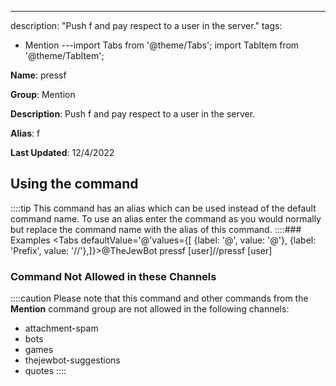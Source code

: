 ---
description: "Push f and pay respect to a user in the server."
tags:
  - Mention
---import Tabs from '@theme/Tabs';
import TabItem from '@theme/TabItem';

**Name**: pressf

**Group**: Mention

**Description**: Push f and pay respect to a user in the server.

**Alias**: f

**Last Updated**: 12/4/2022

## Using the command



::::tip
This command has an alias which can be used instead of the default command name. To use an alias enter the command as you would normally but replace the command name with the alias of this command.
::::### Examples
<Tabs defaultValue='@'values={[ {label: '@', value: '@'}, {label: 'Prefix', value: '//'},]}><TabItem value='@'>@TheJewBot pressf [user]</TabItem><TabItem value='//'>//pressf [user]</TabItem></Tabs>

### Command Not Allowed in these Channels
::::caution Please note that this command and other commands from the **Mention** command group are not allowed in the following channels:
- attachment-spam
- bots
- games
- thejewbot-suggestions
- quotes
::::